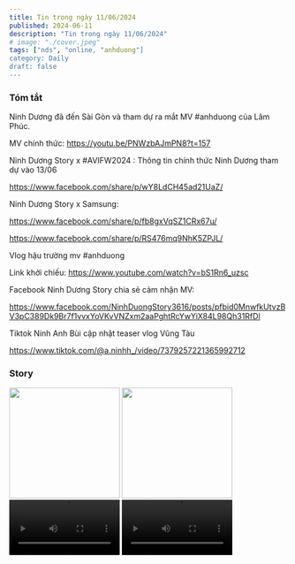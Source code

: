 ```yaml
---
title: Tin trong ngày 11/06/2024
published: 2024-06-11
description: "Tin trong ngày 11/06/2024"
# image: "./cover.jpeg"
tags: ["nds", "online, "anhduong"]
category: Daily
draft: false
---
```


### Tóm tắt

Ninh Dương đã đến Sài Gòn và tham dự ra mắt MV #anhduong của Lâm Phúc.

MV chính thức: https://youtu.be/PNWzbAJmPN8?t=157


Ninh Dương Story x #AVIFW2024 : Thông tin chính thức Ninh Dương tham dự vào 13/06

https://www.facebook.com/share/p/wY8LdCH45ad21UaZ/

Ninh Dương Story x Samsung: 

https://www.facebook.com/share/p/fb8gxVqSZ1CRx67u/

https://www.facebook.com/share/p/RS476mq9NhK5ZPJL/


Vlog hậu trường mv #anhduong

Link khởi chiếu: https://www.youtube.com/watch?v=bS1Rn6_uzsc

Facebook Ninh Dương Story chia sẻ cảm nhận MV: 

https://www.facebook.com/NinhDuongStory3616/posts/pfbid0MnwfkUtvzBV3pC389Dk9Br7f1vvxYoVKvVNZxm2aaPghtRcYwYiX84L98Qh31RfDl

Tiktok Ninh Anh Bùi cập nhật teaser vlog Vũng Tàu

https://www.tiktok.com/@a.ninhh_/video/7379257221365992712




### Story 

<img width="200" src="https://github.com/ninhduongsummary/ninhduongsummary/assets/174809384/2aeb0054-8c1a-4683-b324-f8f2453fadb8" />

<img width="200" src="https://github.com/ninhduongsummary/ninhduongsummary/assets/174809384/e30dac1b-516f-4d53-b319-3e00aa28f704" />

<video width="200" controls>
  <source src="https://github.com/ninhduongsummary/ninhduongsummary/assets/174809384/fba80e75-681b-44b0-a1d6-3fbc2dcccc32" type="video/mp4">
</video>

<video width="200" controls>
  <source src="https://github.com/ninhduongsummary/ninhduongsummary/assets/174809384/f811b080-e8be-4555-bdee-11f2448c8a68" type="video/mp4">
</video>












